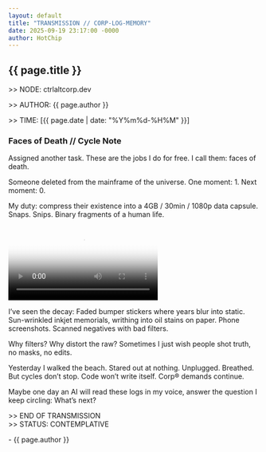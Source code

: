 ```yaml
---
layout: default
title: "TRANSMISSION // CORP-LOG-MEMORY"
date: 2025-09-19 23:17:00 -0000
author: HotChip
---
```


<div class="terminal-log terminal-log--left-aligned">
  <h2 class="crt-green">{{ page.title }}</h2>
  <p class="crt-green">&gt;&gt; NODE: ctrlaltcorp.dev</p>
  <p class="crt-green">&gt;&gt; AUTHOR: {{ page.author }}</p>
  <p class="crt-green">&gt;&gt; TIME: [{{ page.date | date: "%Y%m%d-%H%M" }}]</p>

  <h3 class="crt-green mt-2">Faces of Death // Cycle Note</h3>
  <p>Assigned another task. These are the jobs I do for free. I call them: faces of death.</p>
  <p>Someone deleted from the mainframe of the universe. One moment: 1. Next moment: 0.</p>
  <p>My duty: compress their existence into a 4GB / 30min / 1080p data capsule. Snaps. Snips. Binary fragments of a human life.</p>

  <div class="video-container mt-2">
    <video controls poster="/assets/img/Beach.jpg" title="It's a beach">
      <source src="/assets/video/Beach.mp4" type="video/mp4">
      Your browser does not support the video tag. [TRANSMISSION CORRUPTED]
    </video>
  </div>

  <p class="mt-2">I’ve seen the decay: Faded bumper stickers where years blur into static. Sun-wrinkled inkjet memorials, writhing into oil stains on paper. Phone screenshots. Scanned negatives with bad filters.</p>
  <p>Why filters? Why distort the raw? Sometimes I just wish people shot truth, no masks, no edits.</p>
  <p>Yesterday I walked the beach. Stared out at nothing. Unplugged. Breathed. But cycles don’t stop. Code won’t write itself. Corp® demands continue.</p>
  <p>Maybe one day an AI will read these logs in my voice, answer the question I keep circling: What’s next?</p>

  <p class="crt-green mt-2">&gt;&gt; END OF TRANSMISSION<br>&gt;&gt; STATUS: <span class="crt-magenta">CONTEMPLATIVE</span></p>

  <p class="post-signature">- {{ page.author }}</p>
</div>
